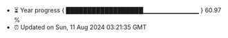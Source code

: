 - ⏳ Year progress { ██████████████████▁▁▁▁▁▁▁▁▁▁▁▁ } 60.97 %
- ⏰ Updated on Sun, 11 Aug 2024 03:21:35 GMT

